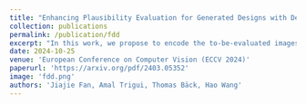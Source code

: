 ```yaml
---
title: "Enhancing Plausibility Evaluation for Generated Designs with Denoising Autoencoder"
collection: publications
permalink: /publication/fdd
excerpt: "In this work, we propose to encode the to-be-evaluated images with a Denoising Autoencoder (DAE) and measure the distribution distance in the resulting latent space. Hereby, we design a novel metric Fréchet Denoised Distance (FDD)."
date: 2024-10-25
venue: 'European Conference on Computer Vision (ECCV 2024)'
paperurl: 'https://arxiv.org/pdf/2403.05352'
image: 'fdd.png'
authors: 'Jiajie Fan, Amal Trigui, Thomas Bäck, Hao Wang'
---
```

